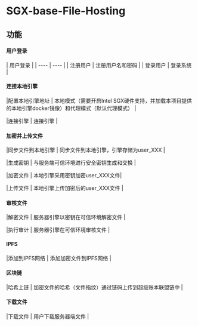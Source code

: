 # SGX-base-File-Hosting

## 功能
#### 用户登录 
|  用户登录  |
|  ----  | ----  |
| 注册用户  | 注册用户名和密码 |
| 登录用户  | 登录系统 |

#### 连接本地引擎 

|配置本地引擎地址 | 本地模式（需要开启Intel SGX硬件支持，并加载本项目提供的本地引擎docker镜像）和代理模式（默认代理模式） |

|连接引擎 | 连接引擎 |
#### 加密并上传文件 
|同步文件到本地引擎 | 同步文件到本地引擎，引擎存储为user_XXX |

|生成密钥 | 与服务端可信环境进行安全密钥生成和交换 |

|加密文件 | 本地引擎采用密钥加密user_XXX文件| 

|上传文件 | 本地引擎上传加密后的user_XXX文件 |

#### 审核文件 
|解密文件 | 服务器引擎以密钥在可信环境解密文件 |

|执行审计 | 服务器引擎在可信环境审核文件 |

#### IPFS 
|添加到IPFS网络 | 添加加密文件到IPFS网络 |

#### 区块链 
|哈希上链 | 加密文件的哈希（文件指纹）通过链码上传到超级账本联盟链中 |

#### 下载文件 
|下载文件 | 用户下载服务器端文件 |

